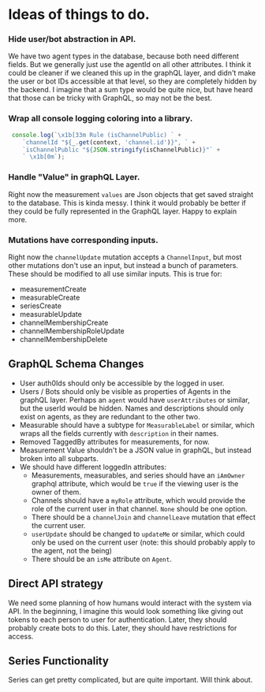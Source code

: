 # Ideas of things to do.

### Hide user/bot abstraction in API.
We have two agent types in the database, because both need different fields. But we generally just use the agentId on all other attributes. I think it could be cleaner if we cleaned this up in the graphQL layer, and didn't make the user or bot IDs accessible at that level, so they are completely hidden by the backend. I imagine that a sum type would be quite nice, but have heard that those can be tricky with GraphQL, so may not be the best.

### Wrap all console logging coloring into a library. 
```js
 console.log(`\x1b[33m Rule (isChannelPublic) ` +
    `channelId "${_.get(context, 'channel.id')}", ` +
    `isChannelPublic "${JSON.stringify(isChannelPublic)}"` +
    ` \x1b[0m`);
```

### Handle "Value" in graphQL Layer.
Right now the measurement ``values`` are Json objects that get saved straight to the database. This is kinda messy. I think it would probably be better if they could be fully represented in the GraphQL layer. Happy to explain more.

### Mutations have corresponding inputs.
Right now the ``channelUpdate`` mutation accepts a ``ChannelInput``, but most other mutations don't use an input, but instead a bunch of parameters. These should be modified to all use similar inputs. This is true for:
- measurementCreate
- measurableCreate
- seriesCreate
- measurableUpdate
- channelMembershipCreate
- channelMembershipRoleUpdate
- channelMembershipDelete

## GraphQL Schema Changes
- User auth0Ids should only be accessible by the logged in user. 
- Users / Bots should only be visible as properties of Agents in the graphQL layer. Perhaps an ``agent`` would have ``userAttributes`` or similar, but the userId would be hidden. Names and descriptions should only exist on agents, as they are redundant to the other two.
- Measurable should have a subtype for ``MeasurableLabel`` or similar, which wraps all the fields currently with ``description`` in their names.
- Removed TaggedBy attributes for measurements, for now.
- Measurement Value shouldn't be a JSON value in graphQL, but instead broken into all subparts.
- We should have different loggedIn attributes:
  - Measurements, measurables, and series should have an ``iAmOwner`` graphql attribute, which would be ``true`` if the viewing user is the owner of them.
  - Channels should have a ``myRole`` attribute, which would provide the role of the current user in that channel. ``None`` should be one option.
  - There should be a ``channelJoin`` and ``channelLeave`` mutation that effect the current user.
  - ``userUpdate`` should be changed to ``updateMe`` or similar, which could only be used on the current user (note: this should probably apply to the agent, not the being)
  - There should be an ``isMe`` attribute on ``Agent``.
  
## Direct API strategy
We need some planning of how humans would interact with the system via API. In the beginning, I imagine this would look something like giving out tokens to each person to user for authentication. Later, they should probably create bots to do this. Later, they should have restrictions for access.

## Series Functionality
Series can get pretty complicated, but are quite important. Will think about.

